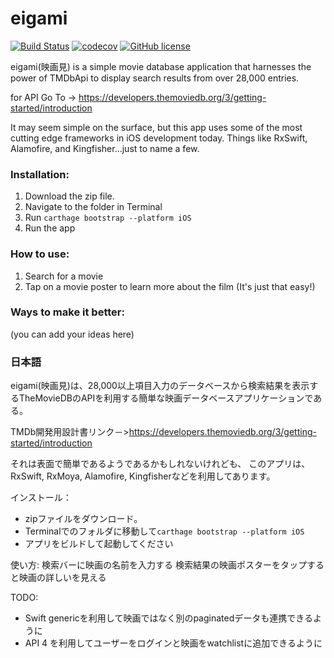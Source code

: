 # eigami

[![Build Status](https://travis-ci.org/aarifsumra/eigami.svg?branch=develop)](https://travis-ci.org/aarifsumra/eigami)
[![codecov](https://codecov.io/gh/aarifsumra/eigami/branch/develop/graph/badge.svg)](https://codecov.io/gh/aarifsumra/eigami)
[![GitHub license](https://img.shields.io/github/license/mashape/apistatus.svg)](https://github.com/aarifsumra/eigami/blob/develop/LICENSE)


eigami(映画見) is a simple movie database application that harnesses the power of TMDbApi to display search results from over 28,000 entries.

for API Go To -> https://developers.themoviedb.org/3/getting-started/introduction

It may seem simple on the surface, but this app uses some of the most cutting edge frameworks in iOS development today. Things like RxSwift, Alamofire, and Kingfisher...just to name a few.

### Installation:
1. Download the zip file.
2. Navigate to the folder in Terminal
3. Run `carthage bootstrap --platform iOS`
4. Run the app

### How to use:
1. Search for a movie
2. Tap on a movie poster to learn more about the film
(It's just that easy!)

### Ways to make it better:
(you can add your ideas here)


### 日本語
eigami(映画見)は、28,000以上項目入力のデータベースから検索結果を表示するTheMovieDBのAPIを利用する簡単な映画データベースアプリケーションである。

TMDb開発用設計書リンク－>https://developers.themoviedb.org/3/getting-started/introduction

それは表面で簡単であるようであるかもしれないけれども、
このアプリは、RxSwift, RxMoya, Alamofire, Kingfisherなどを利用してあります。

インストール：
- zipファイルをダウンロード。
- Terminalでのフォルダに移動して`carthage bootstrap --platform iOS`
- アプリをビルドして起動してください

使い方:
検索バーに映画の名前を入力する
検索結果の映画ポスターをタップすると映画の詳しいを見える


TODO:
- Swift genericを利用して映画ではなく別のpaginatedデータも連携できるように
- API 4 を利用してユーザーをログインと映画をwatchlistに追加できるように
